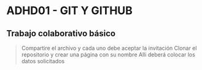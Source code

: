 # ADHD01 - GIT Y GITHUB
## Trabajo colaborativo básico
> Compartire el archivo y cada uno debe aceptar la invitación
> Clonar el repositorio y crear una página con su nombre
> Alli deberá colocar los datos solicitados

